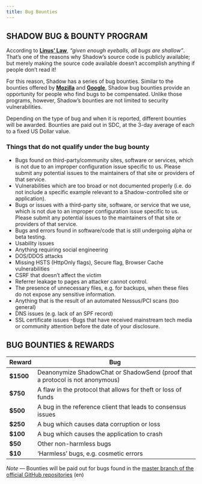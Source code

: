 ```yaml
---
title: Bug Bounties
---
```


## SHADOW BUG & BOUNTY PROGRAM

According to **[Linus’ Law](http://en.wikipedia.org/wiki/Linus)**, _“given enough eyeballs, all bugs are shallow”_. That’s one of the reasons why Shadow’s source code is publicly available; but merely making the source code available doesn’t accomplish anything if people don’t read it!

For this reason, Shadow has a series of bug bounties. Similar to the bounties offered by **[Mozilla](http://www.mozilla.org/security/bug-bounty.html)** and **[Google](http://blog.chromium.org/2010/01/encouraging-more-chromium-security.html)**, Shadow bug bounties provide an opportunity for people who find bugs to be compensated. Unlike those programs, however, Shadow’s bounties are not limited to security vulnerabilities.

Depending on the type of bug and when it is reported, different bounties will be awarded. Bounties are paid out in SDC, at the 3-day average of each to a fixed US Dollar value.

### Things that do not qualify under the bug bounty

- Bugs found on third-party/community sites, software or services, which is not due to an improper configuration issue specific to us. Please submit any potential issues to the maintainers of that site or providers of that service.
- Vulnerabilities which are too broad or not documented properly (i.e. do not include a specific example relevant to a Shadow-controlled site or application).
- Bugs or issues with a third-party site, software, or service that we use, which is not due to an improper configuration issue specific to us. Please submit any potential issues to the maintainers of that site or providers of that service.
- Bugs and errors found in software/code that is still undergoing alpha or beta testing.
- Usability issues
- Anything requiring social engineering
- DOS/DDOS attacks
- Missing HSTS (HttpOnly flags), Secure flag, Browser Cache vulnerabilities
- CSRF that doesn’t affect the victim
- Referrer leakage to pages an attacker cannot control.
- The presence of unnecessary files, e.g. for backups, when these files do not expose any sensitive information.
- Anything that is the result of an automated Nessus/PCI scans (too general)
- DNS issues (e.g. lack of an SPF record)
- SSL certificate issues
-Bugs that have received mainstream tech media or community attention before the date of your disclosure.

## BUG BOUNTIES & REWARDS

Reward | Bug
--- | ---
**$1500**	| Deanonymize ShadowChat or ShadowSend (proof that a protocol is not anonymous)
**$750**	| A flaw in the protocol that allows for theft or loss of funds
**$500**	| A bug in the reference client that leads to consensus issues
**$250**	| A bug which causes data corruption or loss
**$100**	| A bug which causes the application to crash
**$50**	| Other non-harmless bugs
**$10**	| ‘Harmless’ bugs, e.g. cosmetic errors

<div class="message"> <em>Note</em> — Bounties will be paid out for bugs found in the <a href="https://github.com/ShadowProject/shadow/tree/master">master branch of the official GitHub repositories</a> (en)</div>